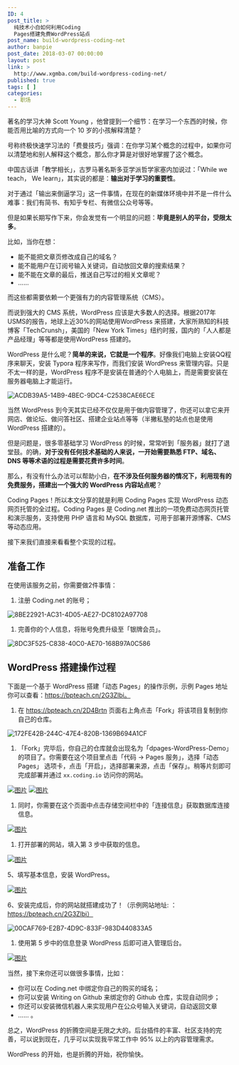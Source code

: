 ```yaml
---
ID: 4
post_title: >
  纯技术小白如何利用Coding
  Pages搭建免费WordPress站点
post_name: build-wordpress-coding-net
author: banpie
post_date: 2018-03-07 00:00:00
layout: post
link: >
  http://www.xgmba.com/build-wordpress-coding-net/
published: true
tags: [ ]
categories:
  - 职场
---
```

著名的学习大神 Scott Young ，他曾提到一个细节：在学习一个东西的时候，你能否用比喻的方式向一个 10 岁的小孩解释清楚？

号称终极快速学习法的「费曼技巧」强调：在你学习某个概念的过程中，如果你可以清楚地和别人解释这个概念，那么你才算是对很好地掌握了这个概念。

中国古话讲「教学相长」，古罗马著名斯多亚学派哲学家塞内加说过：「While we teach， We learn」，其实说的都是：**输出对于学习的重要性**。

对于通过「输出来倒逼学习」这一件事情，在现在的新媒体环境中并不是一件什么难事：我们有简书、有知乎专栏、有微信公众号等等。

但是如果长期写作下来，你会发觉有一个明显的问题：**毕竟是别人的平台，受限太多**。

比如，当你在想：

*   能不能把文章页修改成自己的域名？
*   能不能用户在订阅号输入关键词，自动放回文章的搜索结果？
*   能不能在文章的最后，推送自己写过的相关文章呢？
*   …… 

而这些都需要依赖一个更强有力的内容管理系统（CMS）。

而说到强大的 CMS 系统，WordPress 应该是大多数人的选择。根据2017年USMS的报告，地球上近30%的网站使用WordPress 来搭建，大家所熟知的科技博客「TechCrunsh」，美国的「New York Times」纽约时报，国内的「人人都是产品经理」等等都是使用WordPress 搭建的。

WordPress 是什么呢？**简单的来说，它就是一个程序**。好像我们电脑上安装QQ程序来聊天，安装 Typora 程序来写作，而我们安装 WordPress 来管理内容。只是不太一样的是，WordPress 程序不是安装在普通的个人电脑上，而是需要安装在服务器电脑上才能运行。

![ACDB39A5-14B9-4BEC-9DC4-C2538CAE6ECE][1]

当然 WordPress 到今天其实已经不仅仅是用于做内容管理了，你还可以拿它来开网店、做论坛、做问答社区、搭建企业站点等等（半撇私塾的站点也是使用WordPress 搭建的）。

但是问题是，很多零基础学习 WordPress 的时候，常常听到「服务器」就打了退堂鼓。的确，**对于没有任何技术基础的人来说，一开始需要熟悉 FTP、域名、DNS 等等术语的过程是需要花费许多时间**。

那么，有没有什么办法可以帮助小白，**在不涉及任何服务器的情况下，利用现有的免费服务，搭建出一个强大的 WordPress 内容站点呢**？

Coding Pages！所以本文分享的就是利用 Coding Pages 实现 WordPress 动态网页托管的全过程。Coding Pages 是 Coding.net 推出的一项免费动态网页托管和演示服务，支持使用 PHP 语言和 MySQL 数据库，可用于部署开源博客、CMS 等动态应用。

接下来我们直接来看看整个实现的过程。

## 准备工作

在使用该服务之前，你需要做2件事情：

1.  注册 Coding.net 的账号；

![8BE22921-AC31-4D05-AE27-DC8102A97708][2]

1.  完善你的个人信息，将账号免费升级至「银牌会员」。

![8DC3F525-C838-40C0-AE70-168B97A0C586][3]

## WordPress 搭建操作过程

下面是一个基于 WordPress 搭建「动态 Pages」的操作示例，示例 Pages 地址你可以查看：https://bpteach.cn/2G3Zlbi。

1.  在 https://bpteach.cn/2D4Brtn 页面右上角点击「Fork」将该项目复制到你自己的仓库。

![172FE42B-244C-47E4-820B-1369B694A1CF][4]

1.  「Fork」完毕后，你自己的仓库就会出现名为「dpages-WordPress-Demo」的项目了。你需要在这个项目里点击「代码 -> Pages 服务」，选择「动态 Pages」 选项卡，点击「开启」，选择部署来源，点击「保存」。稍等片刻即可完成部署并通过 `xx.coding.io` 访问你的网站。

[![图片][5]][5] [![图片][6]][6]

1.  同时，你需要在这个页面中点击存储空间栏中的「连接信息」获取数据库连接信息。

[![图片][7]][7]

1.  打开部署的网站，填入第 3 步中获取的信息。

[![图片][8]][8]

5、填写基本信息，安装 WordPress。

[![图片][9]][9]

6、安装完成后，你的网站就搭建成功了！（示例网站地址: ：https://bpteach.cn/2G3Zlbi）

![00CAF769-E2B7-4D9C-833F-983D440833A5][10]

1.  使用第 5 步中的信息登录 WordPress 后即可进入管理后台。

[![图片][11]][11]

当然，接下来你还可以做很多事情，比如：

*   你可以在 Coding.net 中绑定你自己的购买的域名；
*   你可以安装 Writing on Github 来绑定你的 Github 仓库，实现自动同步；
*   你还可以安装微信机器人来实现用户在公众号输入关键词，自动返回文章
*   …… 。

总之，WordPress 的折腾空间是无限之大的。后台插件的丰富、社区支持的完善，可以说到现在，几乎可以实现我平常工作中 95% 以上的内容管理需求。

WordPress 的开始，也是折腾的开始，祝你愉快。

 [1]: https://ws3.sinaimg.cn/large/006tNc79ly1fp4g1371m0j31kw0xzqcl.jpg
 [2]: https://ws4.sinaimg.cn/large/006tNc79gy1fp4g3vjd75j31kw0vlafm.jpg
 [3]: https://ws3.sinaimg.cn/large/006tNc79ly1fp4g37mbb5j31i60swtfh.jpg
 [4]: https://ws2.sinaimg.cn/large/006tNc79gy1fp4g999p75j31kw0y949y.jpg
 [5]: https://dn-coding-net-production-pp.qbox.me/b4685f14-9ebb-4ed6-a1cc-0458e31fc7c6.png
 [6]: https://dn-coding-net-production-pp.qbox.me/d6b0f693-e612-491e-889e-89ac5dd0d081.png
 [7]: https://dn-coding-net-production-pp.qbox.me/2e76fde7-f5ae-478f-944f-721072e0cc54.png
 [8]: https://dn-coding-net-production-pp.qbox.me/6aa000f3-e64b-4166-8348-309e9f098ae5.png
 [9]: https://dn-coding-net-production-pp.qbox.me/04df3395-1129-4369-8ab2-4b62f19c1939.png
 [10]: https://ws2.sinaimg.cn/large/006tNc79gy1fp4gscoh06j31kw0uf4aw.jpg
 [11]: https://dn-coding-net-production-pp.qbox.me/310a7de6-d9e7-4c36-84cd-6c500f10bd2d.png